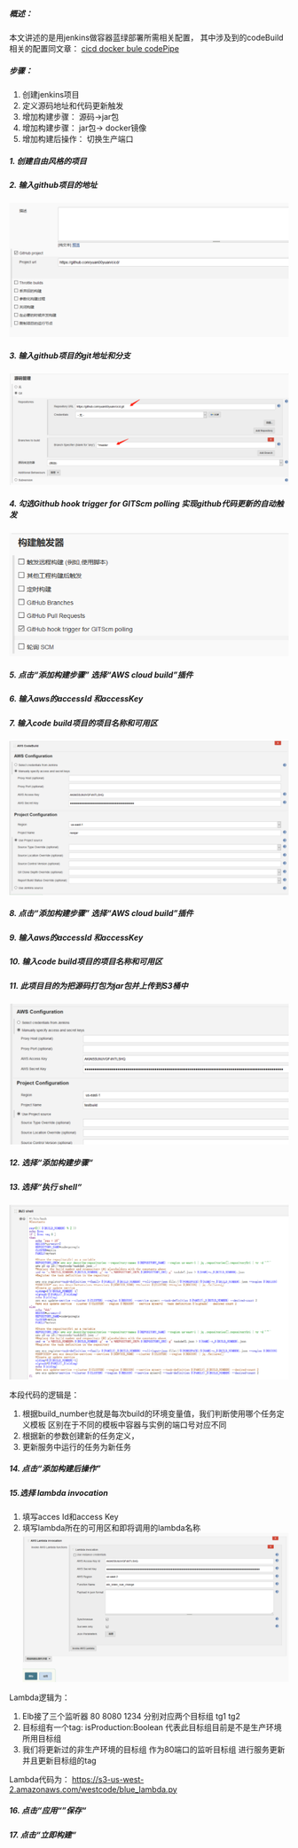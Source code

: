 ##### 概述：
本文讲述的是用jenkins做容器蓝绿部署所需相关配置， 其中涉及到的codeBuild相关的配置同文章： [cicd docker bule codePipe](https://github.com/yuan00yuan/quickstart-guide/blob/master/cicd%20docker%20blue%20codepipe.md)
##### 步骤：
1. 创建jenkins项目
2. 定义源码地址和代码更新触发
3. 增加构建步骤： 源码->jar包
4. 增加构建步骤： jar包-> docker镜像
5. 增加构建后操作： 切换生产端口
##### 1. 创建自由风格的项目
##### 2. 输入github项目的地址
  ![图片1](./assets/cicd-docker-jenkins/cicd-docker-jenkins-1.png)
##### 3. 输入github项目的git地址和分支
  ![图片1](./assets/cicd-docker-jenkins/cicd-docker-jenkins-2.png)
##### 4. 勾选Github hook trigger for GITScm polling  实现github代码更新的自动触发
  ![图片1](./assets/cicd-docker-jenkins/cicd-docker-jenkins-3.png)
##### 5. 点击“添加构建步骤”  选择“AWS cloud build”插件
##### 6. 输入aws的accessId 和accessKey
##### 7. 输入code build项目的项目名称和可用区
  ![图片1](./assets/cicd-docker-jenkins/cicd-docker-jenkins-4.png)
##### 8. 点击“添加构建步骤”  选择“AWS cloud build”插件
##### 9. 输入aws的accessId 和accessKey
##### 10. 输入code build项目的项目名称和可用区
##### 11. 此项目目的为把源码打包为jar包并上传到S3桶中
  ![图片1](./assets/cicd-docker-jenkins/cicd-docker-jenkins-5.png)
##### 12. 选择“添加构建步骤“
##### 13. 选择“执行 shell“
  ![图片1](./assets/cicd-docker-jenkins/cicd-docker-jenkins-6.png)
  
  本段代码的逻辑是：
1.	根据build_number也就是每次build的环境变量值，我们判断使用哪个任务定义模板  区别在于不同的模板中容器与实例的端口号对应不同
2.	根据新的参数创建新的任务定义，
3.	更新服务中运行的任务为新任务

##### 14. 点击“添加构建后操作”
##### 15.选择 lambda invocation
1. 填写acces Id和access Key
2. 填写lambda所在的可用区和即将调用的lambda名称
  ![图片1](./assets/cicd-docker-jenkins/cicd-docker-jenkins-7.png)

Lambda逻辑为：

1. Elb接了三个监听器  80 8080 1234 分别对应两个目标组 tg1 tg2
2. 目标组有一个tag: isProduction:Boolean  代表此目标组目前是不是生产环境所用目标组
3. 我们将更新过的非生产环境的目标组 作为80端口的监听目标组  进行服务更新
并且更新目标组的tag

Lambda代码为：
 	https://s3-us-west-2.amazonaws.com/westcode/blue_lambda.py
  
##### 16. 点击“应用“”保存“
##### 17. 点击“立即构建“
